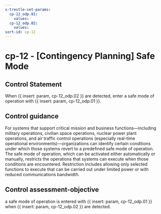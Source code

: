 ```yaml
---
x-trestle-set-params:
  cp-12_odp.01:
    values:
  cp-12_odp.02:
    values:
sort-id: cp-12
---
```


# cp-12 - \[Contingency Planning\] Safe Mode

## Control Statement

When {{ insert: param, cp-12_odp.02 }} are detected, enter a safe mode of operation with {{ insert: param, cp-12_odp.01 }}.

## Control guidance

For systems that support critical mission and business functions—including military operations, civilian space operations, nuclear power plant operations, and air traffic control operations (especially real-time operational environments)—organizations can identify certain conditions under which those systems revert to a predefined safe mode of operation. The safe mode of operation, which can be activated either automatically or manually, restricts the operations that systems can execute when those conditions are encountered. Restriction includes allowing only selected functions to execute that can be carried out under limited power or with reduced communications bandwidth.

## Control assessment-objective

a safe mode of operation is entered with {{ insert: param, cp-12_odp.01 }} when {{ insert: param, cp-12_odp.02 }} are detected.
